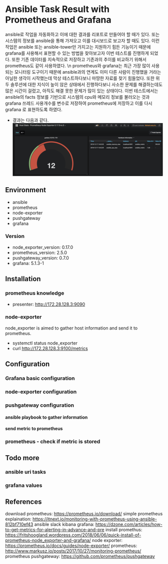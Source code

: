 # Ansible Task Result with Prometheus and Grafana
ansible로 작업을 자동화하고 이에 대한 결과를 리포트로 만들어야 할 때가 있다. 또는 시스템의 정보를 ansible을 통해 가져오고 이를 대시보드로 보고자 할 때도 있다. 이런 작업은 ansible 또는 ansible-tower만 가지고는 지원하기 힘든 기능이기 때문에 grafana를 사용해서 표현할 수 있는 방법을 찾아보고자 이번 테스트를 진행하게 되었다. 또한 기존 데이터를 지속적으로 저장하고 기존과의 추이를 비교하기 위해서 prometheus도 같이 사용하였다. \n
prometheus와 grafana는 최근 가장 많이 사용되는 모니터링 도구이기 때문에 ansible과의 연계도 이미 다른 사람이 진행했을 거라는 아닐한 생각이 시작했는데 막상 테스트하다보니 마땅한 자료를 찾기 힘들었다. 또한 위 두 솔루션에 대한 지식이 높이 않은 상태에서 진행하다보니 사소한 문제를 해결하는데도 많은 시간이 걸렸고, 아직도 해결 못한 문제가 많이 있는 상태이다.
이번 테스트에서는 ansible의 facts 정보를 기반으로 시스템의 cpu와 메모리 정보를 불러오는 것과 grafana 쓰레드 사용개수를 변수로 저장하여 prometheus에 저장하고 이를 다시 grafana 로 표현하도록 하였다.

- 결과는 다음과 같다.
![result](images/grafana_result.png)

## Environment
- ansible
- prometheus
- node-exporter
- pushgateway
- grafana
### Version
- node_exporter_version: 0.17.0
- prometheus_version: 2.5.0
- pushgateway_version: 0.7.0
- grafana: 5.1.3-1

## Installation

### prometheus knowledge
- presenter: http://172.28.128.3:9090
### node-exporter
node_exporter is aimed to gather host information and send it to prometheus.
- systemctl status node_exporter
- curl http://172.28.128.3:9100/metrics

## Configuration
### Grafana basic configuration
### node-exporter configuration
### pushgateway configuration
#### ansible playbook to gather information
#### send metric to prometheus
### prometheus - check if metric is stored

## Todo more
### ansible uri tasks
### grafana values
### 

## References
download prometheus: https://prometheus.io/download/
simple prometheus explaination: https://itnext.io/monitoring-with-prometheus-using-ansible-812bf710ef43
ansible slack kibana grafana: https://dzone.com/articles/how-to-get-metrics-for-alerting-in-advance-and-pre
install promethus: https://fritshoogland.wordpress.com/2018/06/06/quick-install-of-prometheus-node_exporter-and-grafana/
node exporter: https://prometheus.io/docs/guides/node-exporter/
prometheus: http://www.markusz.io/posts/2017/10/27/monitoring-prometheus/
prometheus pushgateway: https://github.com/prometheus/pushgateway

